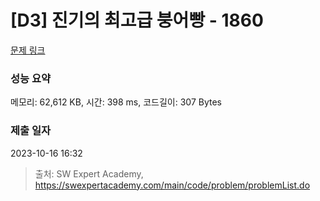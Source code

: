 # [D3] 진기의 최고급 붕어빵 - 1860 

[문제 링크](https://swexpertacademy.com/main/code/problem/problemDetail.do?contestProbId=AV5LsaaqDzYDFAXc) 

### 성능 요약

메모리: 62,612 KB, 시간: 398 ms, 코드길이: 307 Bytes

### 제출 일자

2023-10-16 16:32



> 출처: SW Expert Academy, https://swexpertacademy.com/main/code/problem/problemList.do